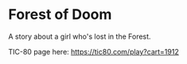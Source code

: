 # Forest of Doom
A story about a girl who's lost in the Forest.

TIC-80 page here: https://tic80.com/play?cart=1912

